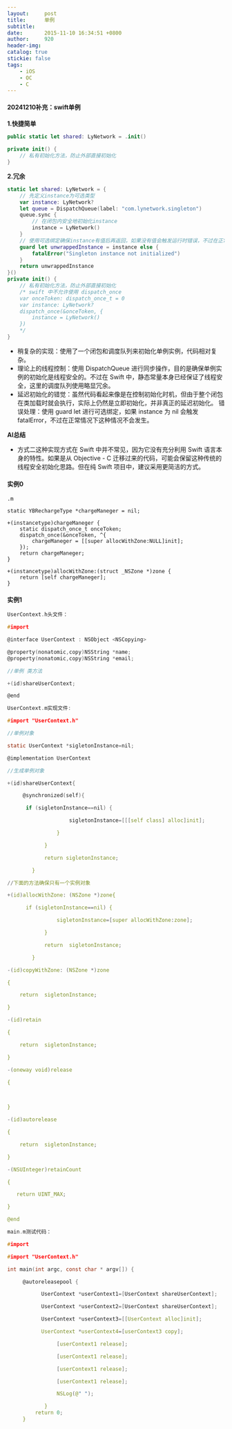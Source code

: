 ```yaml
---
layout:     post
title:      单例
subtitle:   
date:       2015-11-10 16:34:51 +0800
author:     920
header-img: 
catalog: true
stickie: false
tags:
    - iOS
    - OC
    - C
---
```


#### 20241210补充：swift单例

**1.快捷简单**
```swift
public static let shared: LyNetwork = .init()

private init() {
    // 私有初始化方法，防止外部直接初始化
}
```


**2.冗余**
```swift
static let shared: LyNetwork = {
    // 先定义instance为可选类型
    var instance: LyNetwork?
    let queue = DispatchQueue(label: "com.lynetwork.singleton")
    queue.sync {
        // 在闭包内安全地初始化instance
        instance = LyNetwork()
    }
    // 使用可选绑定确保instance有值后再返回，如果没有值会触发运行时错误，不过在正常逻辑下不会出现这种情况，因为闭包内会进行初始化
    guard let unwrappedInstance = instance else {
        fatalError("Singleton instance not initialized")
    }
    return unwrappedInstance
}()
private init() {
    // 私有初始化方法，防止外部直接初始化
    /* swift 中不允许使用 dispatch_once
    var onceToken: dispatch_once_t = 0
    var instance: LyNetwork?
    dispatch_once(&onceToken, {
        instance = LyNetwork()
    })
    */
}
```
- 稍复杂的实现：使用了一个闭包和调度队列来初始化单例实例，代码相对复杂。
- 理论上的线程控制：使用 DispatchQueue 进行同步操作，目的是确保单例实例的初始化是线程安全的。不过在 Swift 中，静态常量本身已经保证了线程安全，这里的调度队列使用略显冗余。
- 延迟初始化的错觉：虽然代码看起来像是在控制初始化时机，但由于整个闭包在类加载时就会执行，实际上仍然是立即初始化，并非真正的延迟初始化。
错误处理：使用 guard let 进行可选绑定，如果 instance 为 nil 会触发 fatalError，不过在正常情况下这种情况不会发生。

**AI总结**
- 方式二这种实现方式在 Swift 中并不常见，因为它没有充分利用 Swift 语言本身的特性。如果是从 Objective - C 迁移过来的代码，可能会保留这种传统的线程安全初始化思路。但在纯 Swift 项目中，建议采用更简洁的方式。


#### 实例0

`.m`
```obj-c
static YBRechargeType *chargeManeger = nil;

+(instancetype)chargeManeger {
    static dispatch_once_t onceToken;
    dispatch_once(&onceToken, ^{
        chargeManeger = [[super allocWithZone:NULL]init];
    });
    return chargeManeger;
}

+(instancetype)allocWithZone:(struct _NSZone *)zone {
    return [self chargeManeger];
}
```

#### 实例1
```c
UserContext.h头文件：

#import     

@interface UserContext : NSObject <NSCopying>

@property(nonatomic,copy)NSString *name;
@property(nonatomic,copy)NSString *email;        

//单例 类方法

+(id)shareUserContext;

@end
```
```c
UserContext.m实现文件:       

#import "UserContext.h"

//单例对象

static UserContext *sigletonInstance=nil;

@implementation UserContext

//生成单例对象

+(id)shareUserContext{

     @synchronized(self){

      if (sigletonInstance==nil) {

                    sigletonInstance=[[[self class] alloc]init];

                }

            }

            return sigletonInstance;

        }

//下面的方法确保只有一个实例对象

+(id)allocWithZone: (NSZone *)zone{

      if (sigletonInstance==nil) {

                sigletonInstance=[super allocWithZone:zone];

            }

            return  sigletonInstance;

        }

-(id)copyWithZone: (NSZone *)zone

{

    return  sigletonInstance;

}

-(id)retain

{

    return  sigletonInstance;

}

-(oneway void)release

{

            

}

-(id)autorelease

{

    return  sigletonInstance;

}

-(NSUInteger)retainCount

{

   return UINT_MAX;

}

@end
```
```c
main.m测试代码：

#import

#import "UserContext.h"

int main(int argc, const char * argv[]) {

     @autoreleasepool {

           UserContext *userContext1=[UserContext shareUserContext];

           UserContext *userContext2=[UserContext shareUserContext];

           UserContext *userContext3=[[UserContext alloc]init];

           UserContext *userContext4=[userContext3 copy];

                [userContext1 release];

                [userContext1 release];

                [userContext1 release];

                [userContext1 release];

                NSLog(@" ");

            }
         return 0;
     }
```
